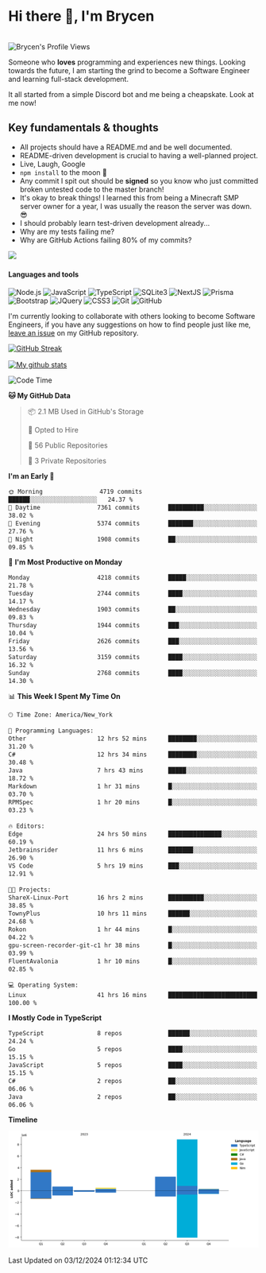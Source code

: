 # Hi there 👋, I'm Brycen

<br>
<img src="https://komarev.com/ghpvc/?username=BrycensRanch" alt="Brycen's Profile Views" />

Someone who **loves** programming and experiences new things. Looking towards the future, I am starting the grind to become a Software Engineer and learning full-stack development.

It all started from a simple Discord bot and me being a cheapskate. Look at me now!

## Key fundamentals & thoughts

- All projects should have a README.md and be well documented.
- README-driven development is crucial to having a well-planned project.
- Live, Laugh, Google
- `npm install` to the moon 🚀
- Any commit I spit out should be **signed** so you know who just committed broken untested code to the master branch!
- It's okay to break things! I learned this from being a Minecraft SMP server owner for a year, I was usually the reason the server was down. 😎
- I should probably learn test-driven development already...
- Why are my tests failing me?
- Why are GitHub Actions failing 80% of my commits? 

<img src="https://res.cloudinary.com/practicaldev/image/fetch/s--OoBLh7-Q--/c_limit%2Cf_auto%2Cfl_progressive%2Cq_auto%2Cw_880/https://cdn-images-1.medium.com/max/1614/1%2A8BlqJ8lNVZzuRjAg1mZ50w.png" height="400"/>

<h4>Languages and tools</h4>
<p>
  <img src="https://img.shields.io/badge/node.js%20-%2343853D.svg?&style=for-the-badge&logo=node.js&logoColor=white" alt="Node.js" />
  <img src="https://img.shields.io/badge/javascript%20-%23323330.svg?&style=for-the-badge&logo=javascript&logoColor=%23F7DF1E" alt="JavaScript" />
  <img src="https://img.shields.io/badge/typescript%20-%23323330.svg?&style=for-the-badge&logo=typescript&logoColor=#3467eb" alt="TypeScript" />
  <img src="https://img.shields.io/badge/sqlite3%20-%23323330.svg?&style=for-the-badge&logo=sqlite&logoColor=#3467eb" alt="SQLite3" />
  <img src="https://img.shields.io/badge/Next.JS%20-%23323330.svg?&style=for-the-badge&logo=next.js&logoColor=#3467eb" alt="NextJS" />
  <img src="https://img.shields.io/badge/Prisma%20-%23323330.svg?&style=for-the-badge&logo=prisma&logoColor=#3467eb" alt="Prisma" />
  <img src="https://img.shields.io/badge/bootstrap%20-%23323330.svg?&style=for-the-badge&logo=bootstrap" alt="Bootstrap" />
  <img src="https://img.shields.io/badge/jquery%20-%23323330.svg?&style=for-the-badge&logo=jquery" alt="JQuery" />
  <img src="https://img.shields.io/badge/css3%20-%23323330.svg?&style=for-the-badge&logo=css3" alt="CSS3" />
  <img src="https://img.shields.io/badge/git%20-%23323330.svg?&style=for-the-badge&logo=git" alt="Git" />
  <img src="https://img.shields.io/badge/github%20-%23323330.svg?&style=for-the-badge&logo=github" alt="GitHub" />
</p>

 I'm currently looking to collaborate with others looking to become Software Engineers, if you have any suggestions on how to find people just like me, [leave an issue](https://github.com/BrycensRanch/BrycensRanch/issues/new) on my GitHub repository.
 
 <p><a href="https://git.io/streak-stats"><img src="https://streak-stats.demolab.com?saas&user=BrycensRanch&amp;theme=dark&amp;hide_border=true&amp;fire=EB5454&amp;ring=0CEB19" alt="GitHub Streak"></a></p>

<a href="https://github.com/anuraghazra/github-readme-stats">
  <img align="center" src="https://github-readme-stats.anuraghazra1.vercel.app/api?username=BrycensRanch&show_icons=true&line_height=27&include_all_commits=true" alt="My github stats" />
</a>

<!--START_SECTION:waka-->
![Code Time](http://img.shields.io/badge/Code%20Time-1%2C259%20hrs%2038%20mins-blue)

**🐱 My GitHub Data** 

> 📦 2.1 MB Used in GitHub's Storage 
 > 
> 💼 Opted to Hire
 > 
> 📜 56 Public Repositories 
 > 
> 🔑 3 Private Repositories 
 > 
**I'm an Early 🐤** 

```text
🌞 Morning                4719 commits        ██████░░░░░░░░░░░░░░░░░░░   24.37 % 
🌆 Daytime                7361 commits        ██████████░░░░░░░░░░░░░░░   38.02 % 
🌃 Evening                5374 commits        ███████░░░░░░░░░░░░░░░░░░   27.76 % 
🌙 Night                  1908 commits        ██░░░░░░░░░░░░░░░░░░░░░░░   09.85 % 
```
📅 **I'm Most Productive on Monday** 

```text
Monday                   4218 commits        █████░░░░░░░░░░░░░░░░░░░░   21.78 % 
Tuesday                  2744 commits        ████░░░░░░░░░░░░░░░░░░░░░   14.17 % 
Wednesday                1903 commits        ██░░░░░░░░░░░░░░░░░░░░░░░   09.83 % 
Thursday                 1944 commits        ███░░░░░░░░░░░░░░░░░░░░░░   10.04 % 
Friday                   2626 commits        ███░░░░░░░░░░░░░░░░░░░░░░   13.56 % 
Saturday                 3159 commits        ████░░░░░░░░░░░░░░░░░░░░░   16.32 % 
Sunday                   2768 commits        ████░░░░░░░░░░░░░░░░░░░░░   14.30 % 
```


📊 **This Week I Spent My Time On** 

```text
🕑︎ Time Zone: America/New_York

💬 Programming Languages: 
Other                    12 hrs 52 mins      ████████░░░░░░░░░░░░░░░░░   31.20 % 
C#                       12 hrs 34 mins      ████████░░░░░░░░░░░░░░░░░   30.48 % 
Java                     7 hrs 43 mins       █████░░░░░░░░░░░░░░░░░░░░   18.72 % 
Markdown                 1 hr 31 mins        █░░░░░░░░░░░░░░░░░░░░░░░░   03.70 % 
RPMSpec                  1 hr 20 mins        █░░░░░░░░░░░░░░░░░░░░░░░░   03.23 % 

🔥 Editors: 
Edge                     24 hrs 50 mins      ███████████████░░░░░░░░░░   60.19 % 
Jetbrainsrider           11 hrs 6 mins       ███████░░░░░░░░░░░░░░░░░░   26.90 % 
VS Code                  5 hrs 19 mins       ███░░░░░░░░░░░░░░░░░░░░░░   12.91 % 

🐱‍💻 Projects: 
ShareX-Linux-Port        16 hrs 2 mins       ██████████░░░░░░░░░░░░░░░   38.85 % 
TownyPlus                10 hrs 11 mins      ██████░░░░░░░░░░░░░░░░░░░   24.68 % 
Rokon                    1 hr 44 mins        █░░░░░░░░░░░░░░░░░░░░░░░░   04.22 % 
gpu-screen-recorder-git-c1 hr 38 mins        █░░░░░░░░░░░░░░░░░░░░░░░░   03.99 % 
FluentAvalonia           1 hr 10 mins        █░░░░░░░░░░░░░░░░░░░░░░░░   02.85 % 

💻 Operating System: 
Linux                    41 hrs 16 mins      █████████████████████████   100.00 % 
```

**I Mostly Code in TypeScript** 

```text
TypeScript               8 repos             ██████░░░░░░░░░░░░░░░░░░░   24.24 % 
Go                       5 repos             ████░░░░░░░░░░░░░░░░░░░░░   15.15 % 
JavaScript               5 repos             ████░░░░░░░░░░░░░░░░░░░░░   15.15 % 
C#                       2 repos             ██░░░░░░░░░░░░░░░░░░░░░░░   06.06 % 
Java                     2 repos             ██░░░░░░░░░░░░░░░░░░░░░░░   06.06 % 
```



**Timeline**

![Lines of Code chart](https://raw.githubusercontent.com/BrycensRanch/BrycensRanch/main/assets/bar_graph.png)


 Last Updated on 03/12/2024 01:12:34 UTC
<!--END_SECTION:waka-->

<!--
**BrycensRanch/BrycensRanch** is a ✨ _special_ ✨ repository because its `README.md` (this file) appears on your GitHub profile.

Here are some ideas to get you started:

- 🔭 I’m currently working on ...
- 🌱 I’m currently learning ...
- 👯 I’m looking to collaborate on ...
- 🤔 I’m looking for help with ...
- 💬 Ask me about ...
- 📫 How to reach me: ...
- 😄 Pronouns: ...
- ⚡ Fun fact: ...
-->
